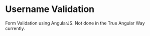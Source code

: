 # Username Validation

Form Validation using AngularJS. Not done in the True Angular Way currently.
